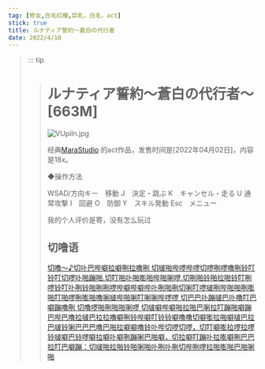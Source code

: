 ```yaml
---
tag: [修女,白毛红瞳,巨乳，白毛，act]
stick: true
title: ルナティア誓約～蒼白の代行者
date: 2022/4/10
---
```


> ::: tip
>
> > # ルナティア誓約～蒼白の代行者～ [663M]
> >
> > <img src="https://s9tu.com/images/2022/04/10/VUpiln.jpg" alt="VUpiln.jpg" border="0">
> >
> > 经典[MaraStudio](https://www.dlsite.com/maniax/circle/profile/=/maker_id/RG41448.html) 的act作品，发售时间是[2022年04月02日]，内容是18x。
> >
> > ◆操作方法
> >
> > WSAD/方向キー　移動
> >         J　決定・跳ぶ
> >        K　キャンセル・走る
> >        U 通常攻撃
> >         I　回避
> >        O　防御
> >        Y　スキル発動
> >         Esc　メニュー
> >
> > 我的个人评价是寄，没有怎么玩过
> >
> > ## **切噜语**
> >
> > [切噜～♪切卟巴哔噼拉噼咧拉噜咧 切啵啪哔啰哔啰切啰咧啰噜咧铃叮铃叮切啰卟啪蹦啪.切叮啪卟啪嘭啪哔啪唎啰.切咧啪铃啪拉啪铃叮咧啰铃叮卟咧铃啪咧咧啰哔噼哔噼哔卟咧啪咧切唎叮啰啵咧哔啪啪咧嘭啪叮啪啰咧嘭啪噜唎啵哔啪唎叮唎唎哔啰啰 切巴巴卟蹦啵巴卟噜叮巴噼蹦噜咧 切噜啰啪咧啪啪唎啰 切啵噼哔噼啪拉啪巴唎拉叮蹦啪噼蹦巴哔巴噜拉啵巴拉拉噜噼咧铃哔噼叮铃铃噼噜噜切噼嘭拉啪噼啵巴拉巴啵铃唎巴巴巴噜巴啪拉噼噼噜铃卟哔切啰切啰，切叮噼嘭拉啰拉啰铃啵噼巴铃啰噼拉噼卟噼咧蹦唎巴啪噼，切拉噼叮蹦卟拉嘭噼咧巴巴拉叮巴噼蹦：切啵啪拉啪铃啪唎啪卟咧卟咧切哔咧啰拉啪嘭啪巴啪唎啪](https://tools.yobot.win/cherugo/)
> >
> > 
